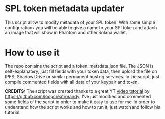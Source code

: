 # SPL token metadata updater
This script allow to modify metadata of your SPL token.
With some simple configurations you will be able to give a name to your SPl token and attach an image that will show in Phantom and other Solana wallet.

# How to use it

The repo contains the script and a token_metadata.json file.
The JSON is self-explanatory, just fill fields with your token data, then upload the file on IPFS, Shadow Drive or similar permanent hosting services.
In the script, just compile commented fields with all data of your keypair and token.

**CREDITS:**
The script was created thanks to a great YT [video tutorial](https://www.youtube.com/watch?v=DQbt0-riooo) by https://github.com/loopcreativeandy.
I've just modified and commented some fields of the script in order to make it easy to use for me.
In order to understand how the script works and how to run it, just watch and follow his tutoriaI.

